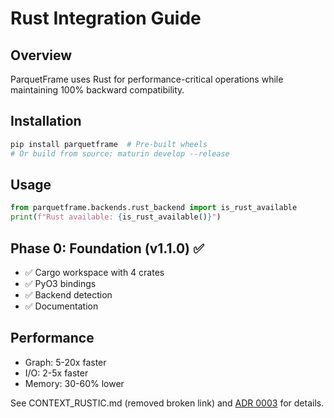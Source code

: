 # Rust Integration Guide

## Overview

ParquetFrame uses Rust for performance-critical operations while maintaining 100% backward compatibility.

## Installation

```bash
pip install parquetframe  # Pre-built wheels
# Or build from source: maturin develop --release
```

## Usage

```python
from parquetframe.backends.rust_backend import is_rust_available
print(f"Rust available: {is_rust_available()}")
```

## Phase 0: Foundation (v1.1.0) ✅

- ✅ Cargo workspace with 4 crates
- ✅ PyO3 bindings
- ✅ Backend detection
- ✅ Documentation

## Performance

- Graph: 5-20x faster
- I/O: 2-5x faster
- Memory: 30-60% lower

See CONTEXT_RUSTIC.md (removed broken link) and [ADR 0003](../adr/0003-rust-first-integration.md) for details.
